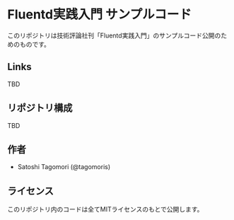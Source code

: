 # Fluentd実践入門 サンプルコード

このリポジトリは技術評論社刊「Fluentd実践入門」のサンプルコード公開のためのものです。

## Links

TBD

## リポジトリ構成

TBD

## 作者

* Satoshi Tagomori (@tagomoris)

## ライセンス

このリポジトリ内のコードは全てMITライセンスのもとで公開します。

